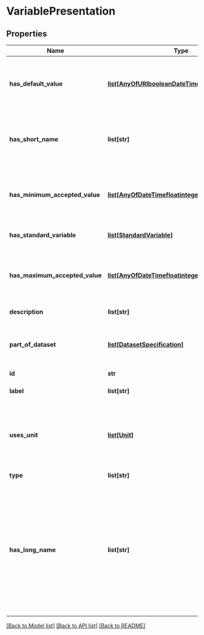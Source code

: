 # VariablePresentation

## Properties
Name | Type | Description | Notes
------------ | ------------- | ------------- | -------------
**has_default_value** | [**list[AnyOfURIbooleanDateTimefloatintegerstring]**](AnyOfURIbooleanDateTimefloatintegerstring.md) | Default accepted value of a variable presentation (or a parameter) | [optional] 
**has_short_name** | **list[str]** | A short name (e.g., temperature) capturing the high-level concept of the variable | [optional] 
**has_minimum_accepted_value** | [**list[AnyOfDateTimefloatinteger]**](AnyOfDateTimefloatinteger.md) | Minimum accepted value of a variable presentation (or a parameter) | [optional] 
**has_standard_variable** | [**list[StandardVariable]**](StandardVariable.md) | the standard name of a variable | [optional] 
**has_maximum_accepted_value** | [**list[AnyOfDateTimefloatinteger]**](AnyOfDateTimefloatinteger.md) | Maximum accepted value of a variable presentation (or a parameter) | [optional] 
**description** | **list[str]** | small description | [optional] 
**part_of_dataset** | [**list[DatasetSpecification]**](DatasetSpecification.md) | Associates a presentation with a dataset where the presentation occurs | [optional] 
**id** | **str** | identifier | [optional] 
**label** | **list[str]** | short description of the resource | [optional] 
**uses_unit** | [**list[Unit]**](Unit.md) | Property used to link a variable presentation or time interval to the unit they are represented in | [optional] 
**type** | **list[str]** | type of the resource | [optional] 
**has_long_name** | **list[str]** | Properties that relate the variable representation to its long name. The long name is useful for context (e.g., precipitation is less ambiguous than P) but not as precise as the standard name. | [optional] 

[[Back to Model list]](../#documentation-for-models) [[Back to API list]](../#documentation-for-api-endpoints) [[Back to README]](../)


